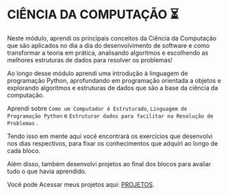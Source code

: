 # CIÊNCIA DA COMPUTAÇÃO :hourglass_flowing_sand:

Neste módulo, aprendi os principais conceitos da Ciência da Computação que são aplicados no dia a dia do desenvolvimento de software e como transformar a teoria em prática, analisando algoritmos e escolhendo as melhores estruturas de dados para resolver os problemas!

Ao longo desse módulo aprendi uma introdução à linguagem de programação Python, aprofundando em programação orientada a objetos e explorando algoritmos e estruturas de dados que são a base da ciência da computação.

Aprendi sobre `Como um Computador é Estruturado`, `Linguagem de Programação Python` e `Estruturar dados para facilitar na Resolução de Problemas` .

Tendo isso em mente aqui você encontrará os exercícios que desenvolvi nos dias respectivos,
para fixar os conhecimentos que adquiri ao longo de cada bloco. 

Além disso, também desenvolvi projetos ao final dos blocos para avaliar tudo o que havia aprendido.

Você pode Acessar meus projetos aqui: [PROJETOS](https://portfolio-andre-horman.vercel.app/).
